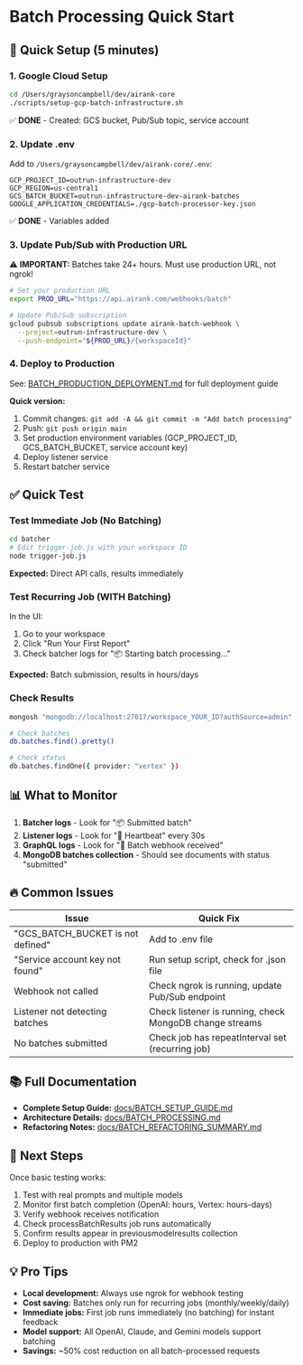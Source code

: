# Batch Processing Quick Start

## 🚀 Quick Setup (5 minutes)

### 1. Google Cloud Setup
```bash
cd /Users/graysoncampbell/dev/airank-core
./scripts/setup-gcp-batch-infrastructure.sh
```
✅ **DONE** - Created: GCS bucket, Pub/Sub topic, service account

### 2. Update .env
Add to `/Users/graysoncampbell/dev/airank-core/.env`:
```env
GCP_PROJECT_ID=outrun-infrastructure-dev
GCP_REGION=us-central1
GCS_BATCH_BUCKET=outrun-infrastructure-dev-airank-batches
GOOGLE_APPLICATION_CREDENTIALS=./gcp-batch-processor-key.json
```
✅ **DONE** - Variables added

### 3. Update Pub/Sub with Production URL
⚠️ **IMPORTANT:** Batches take 24+ hours. Must use production URL, not ngrok!

```bash
# Set your production URL
export PROD_URL="https://api.airank.com/webhooks/batch"

# Update Pub/Sub subscription
gcloud pubsub subscriptions update airank-batch-webhook \
  --project=outrun-infrastructure-dev \
  --push-endpoint="${PROD_URL}/{workspaceId}"
```

### 4. Deploy to Production

See: [BATCH_PRODUCTION_DEPLOYMENT.md](docs/BATCH_PRODUCTION_DEPLOYMENT.md) for full deployment guide

**Quick version:**
1. Commit changes: `git add -A && git commit -m "Add batch processing"`
2. Push: `git push origin main`
3. Set production environment variables (GCP_PROJECT_ID, GCS_BATCH_BUCKET, service account key)
4. Deploy listener service
5. Restart batcher service

## ✅ Quick Test

### Test Immediate Job (No Batching)
```bash
cd batcher
# Edit trigger-job.js with your workspace ID
node trigger-job.js
```

**Expected:** Direct API calls, results immediately

### Test Recurring Job (WITH Batching)
In the UI:
1. Go to your workspace
2. Click "Run Your First Report"
3. Check batcher logs for "📦 Starting batch processing..."

**Expected:** Batch submission, results in hours/days

### Check Results
```bash
mongosh "mongodb://localhost:27017/workspace_YOUR_ID?authSource=admin"

# Check batches
db.batches.find().pretty()

# Check status
db.batches.findOne({ provider: "vertex" })
```

## 📊 What to Monitor

1. **Batcher logs** - Look for "📦 Submitted batch"
2. **Listener logs** - Look for "💓 Heartbeat" every 30s
3. **GraphQL logs** - Look for "📨 Batch webhook received"
4. **MongoDB batches collection** - Should see documents with status "submitted"

## 🔥 Common Issues

| Issue | Quick Fix |
|-------|-----------|
| "GCS_BATCH_BUCKET is not defined" | Add to .env file |
| "Service account key not found" | Run setup script, check for .json file |
| Webhook not called | Check ngrok is running, update Pub/Sub endpoint |
| Listener not detecting batches | Check listener is running, check MongoDB change streams |
| No batches submitted | Check job has repeatInterval set (recurring job) |

## 📚 Full Documentation

- **Complete Setup Guide:** [docs/BATCH_SETUP_GUIDE.md](docs/BATCH_SETUP_GUIDE.md)
- **Architecture Details:** [docs/BATCH_PROCESSING.md](docs/BATCH_PROCESSING.md)
- **Refactoring Notes:** [docs/BATCH_REFACTORING_SUMMARY.md](docs/BATCH_REFACTORING_SUMMARY.md)

## 🎯 Next Steps

Once basic testing works:
1. Test with real prompts and multiple models
2. Monitor first batch completion (OpenAI: hours, Vertex: hours-days)
3. Verify webhook receives notification
4. Check processBatchResults job runs automatically
5. Confirm results appear in previousmodelresults collection
6. Deploy to production with PM2

## 💡 Pro Tips

- **Local development:** Always use ngrok for webhook testing
- **Cost saving:** Batches only run for recurring jobs (monthly/weekly/daily)
- **Immediate jobs:** First job runs immediately (no batching) for instant feedback
- **Model support:** All OpenAI, Claude, and Gemini models support batching
- **Savings:** ~50% cost reduction on all batch-processed requests
